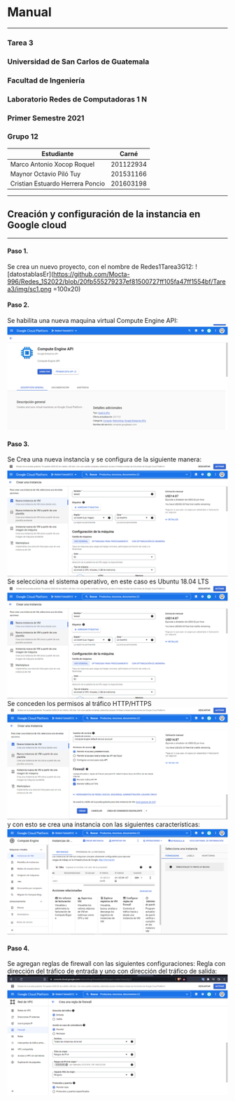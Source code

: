 # **Manual** 
---
### Tarea 3 
### Universidad de San Carlos de Guatemala
### Facultad de Ingeniería 
### Laboratorio Redes de Computadoras 1 N
### Primer Semestre 2021
### Grupo 12
| Estudiante | Carné | 
| ------ | ------ |
| Marco Antonio Xocop Roquel | 201122934 |
| Maynor Octavio Piló Tuy | 201531166 |
| Cristian Estuardo Herrera Poncio | 201603198 |

---
## Creación y configuración de la instancia en Google cloud
---
#### Paso 1.
Se crea un nuevo proyecto, con el nombre de Redes1Tarea3G12:
![datostablasEr](https://github.com/Mocta-996/Redes_1S2022/blob/20fb555279237ef81500727ff105fa47ff1554bf/Tarea3/img/sc1.png =100x20)
#### Paso 2.
Se habilita una nueva maquina virtual Compute Engine API:
![datostablasEr](https://github.com/Mocta-996/Redes_1S2022/blob/20fb555279237ef81500727ff105fa47ff1554bf/Tarea3/img/sc2.png)
#### Paso 3.
Se Crea una nueva instancia y se configura de la siguiente manera:
![datostablasEr](https://github.com/Mocta-996/Redes_1S2022/blob/20fb555279237ef81500727ff105fa47ff1554bf/Tarea3/img/sc5.png)
Se selecciona el sistema operativo, en este caso es Ubuntu 18.04 LTS
![datostablasEr](https://github.com/Mocta-996/Redes_1S2022/blob/20fb555279237ef81500727ff105fa47ff1554bf/Tarea3/img/sc5.png)
Se conceden los permisos  al tráfico HTTP/HTTPS
![datostablasEr](https://github.com/Mocta-996/Redes_1S2022/blob/20fb555279237ef81500727ff105fa47ff1554bf/Tarea3/img/sc7.png)
y con esto se crea una instancia con las siguientes características:
![datostablasEr](https://github.com/Mocta-996/Redes_1S2022/blob/20fb555279237ef81500727ff105fa47ff1554bf/Tarea3/img/sc9.png)
#### Paso 4.
Se agregan reglas de firewall con las siguientes configuraciones:
Regla con dirección del tráfico de entrada y uno con dirección del tráfico de salida:
![datostablasEr](https://github.com/Mocta-996/Redes_1S2022/blob/20fb555279237ef81500727ff105fa47ff1554bf/Tarea3/img/sc14.png)




